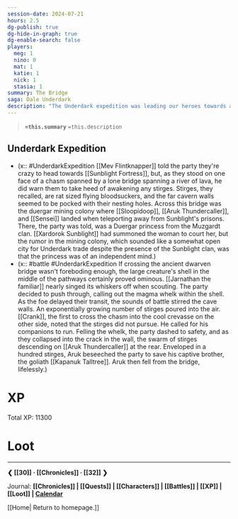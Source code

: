 ```yaml
---
session-date: 2024-07-21
hours: 2.5
dg-publish: true
dg-hide-in-graph: true
dg-enable-search: false
players:
  meg: 1
  nino: 0
  mat: 1
  katie: 1
  nick: 1
  stasia: 1
summary: The Bridge
saga: Dale Underdark
description: "The Underdark expedition was leading our heroes towards a Sunblight mining colony. There, a purported Duergar princess of the Muzgardt clan had been summoned to court the warlock king himself, Xardorok. Accompanying a goliath named Aruk and a myconid named Sensei, who each wished to rescue their friends, the party fought their way forward. After a harrowing encounter on an ancient dwarven bridge, the party crept close to the colony. Aruk Thundercaller, however, did not make it."
---
```


> **`=this.summary`**
> `=this.description`

## Underdark Expedition
- (x:: #UnderdarkExpedition  [[Mev Flintknapper]] told the party they're crazy to head towards [[Sunblight Fortress]], but, as they stood on one face of a chasm spanned by a lone bridge spanning a river of lava, he did warn them to take heed of awakening any stirges. Stirges, they recalled, are rat sized flying bloodsuckers, and the far cavern walls seemed to be pocked with their nesting holes. Across this bridge was the duergar mining colony where [[Sloopidoop]], [[Aruk Thundercaller]], and [[Sensei]] landed when teleporting away from Sunblight's prisons. There, the party was told, was a Duergar princess from the Muzgardt clan. [[Xardorok Sunblight]] had summoned the woman to court her, but the rumor in the mining colony, which sounded like a somewhat open city for Underdark trade despite the presence of the Sunblight clan, was that the princess was of an independent mind.)
- (x:: #battle #UnderdarkExpedition If crossing the ancient dwarven bridge wasn't foreboding enough, the large creature's shell in the middle of the pathways certainly proved ominous. [[Jarnathan the familiar]] nearly singed its whiskers off when scouting. The party decided to push through, calling out the magma whelk within the shell. As the foe delayed their transit, the sounds of battle stirred the cave walls. An exponentially growing number of stirges poured into the air. [[Crank]], the first to cross the chasm into the cool crevasse on the other side, noted that the stirges did not pursue. He called for his companions to run. Felling the whelk, the party dashed to safety, and as they collapsed into the crack in the wall, the swarm of stirges descending on [[Aruk Thundercaller]] at the rear. Enveloped in a hundred stirges, Aruk beseeched the party to save his captive brother, the goliath [[Kapanuk Talltree]]. Aruk then fell from the bridge, lifelessly.) 

# XP
Total XP: 11300

# Loot


---
**❮ [[30]] · [[Chronicles]] ·  [[32]] ❯**

Journal: **[[Chronicles]] | [[Quests]] |  [[Characters]] | [[Battles]] | [[XP]] | [[Loot]] | [Calendar](https://app.fantasy-calendar.com/calendars/38f9e3f5098bac1f655a4fb4241f35eb)**

[[Home| Return to homepage.]]